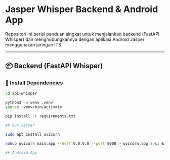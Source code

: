 # Jasper Whisper Backend & Android App

Repositori ini berisi panduan singkat untuk menjalankan backend (FastAPI Whisper) dan menghubungkannya dengan aplikasi Android Jasper menggunakan jaringan ITS.

---

## 📦 Backend (FastAPI Whisper)

### 🔧 Install Dependencies

```bash
cd api-whisper

python3 -m venv .venv
source .venv/bin/activate

pip install -r requirements.txt

## Run Server

sudo apt install uvicorn

nohup uvicorn main:app --host 0.0.0.0 --port 8000 > uvicorn.log 2>&1 &

## Android App
